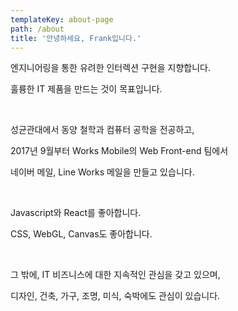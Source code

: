 ```yaml
---
templateKey: about-page
path: /about
title: '안녕하세요, Frank입니다.'
---
```



엔지니어링을 통한 유려한 인터렉션 구현을 지향합니다.

훌륭한 IT 제품을 만드는 것이 목표입니다.

</br>

성균관대에서 동양 철학과 컴퓨터 공학을 전공하고, 

2017년 9월부터 Works Mobile의 Web Front-end 팀에서

네이버 메일, Line Works 메일을 만들고 있습니다.

</br>

Javascript와 React를 좋아합니다.

CSS, WebGL, Canvas도 좋아합니다.

</br>

그 밖에, IT 비즈니스에 대한 지속적인 관심을 갖고 있으며,

디자인, 건축, 가구, 조명, 미식, 숙박에도 관심이 있습니다.
